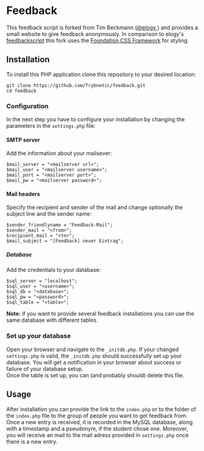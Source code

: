 # Feedback

This feedback script is forked from Tim Beckmann ([@elogy ](https://github.com/elogy/)) and provides a small website to give feedback anonymously. In comparison to elogy's [feedbackscript](https://github.com/elogy/feedbackscript) this fork uses the [Foundation CSS Framework](https://foundation.zurb.com/) for styling.

## Installation
To install this PHP application clone this repository to your desired location:

```
git clone https://github.com/Trybnetic/feedback.git
cd feedback  
```

### Configuration
In the next step you have to configure your installation by changing the parameters in the `settings.php` file:

#### SMTP server
Add the information about your mailsever:
```
$mail_server = "<mailserver url>";
$mail_user = "<mailserver username>";
$mail_port = "<mailserver port>";
$mail_pw = "<mailserver password>";
```

#### Mail headers
Specify the recipient and sender of the mail and change optionally the subject line and the sender name:
```
$sender_friendlyname = "Feedback-Mail";
$sender_mail = "<from>";
$recipient_mail = "<to>";
$mail_subject = "[Feedback] neuer Eintrag";
```

##### Database
Add the credentials to your database:
```
$sql_server = "localhost";
$sql_user = "<username>";
$sql_db = "<database>";
$sql_pw = "<password>";
$sql_table = "<table>";
```

**Note:** if you want to provide several feedback installations you can use the same database with different tables.

### Set up your database
Open your browser and navigate to the `_initdb.php`. If your changed `settings.php` is valid, the `_initdb.php` should successfully set up your database. You will get a notification in your browser about success or failure of your database setup.    
Once the table is set up, you can (and probably should) delete this file.

## Usage
After installation you can provide the link to the `index.php` or to the folder of the `index.php` file to the group of people you want to get feedback from.  
Once a new entry is received, it is recorded in the MySQL database, along with a timestamp and a pseudonym, if the student chose one. Moreover, you will receive an mail to the mail adress provided in `settings.php` once there is a new entry.
